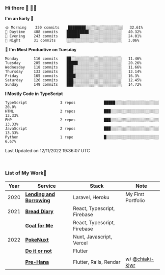 ### Hi there 👋 🧑‍💻



<!--START_SECTION:waka-->
**I'm an Early 🐤** 

```text
🌞 Morning    330 commits    ████████░░░░░░░░░░░░░░░░░   32.61% 
🌆 Daytime    408 commits    ██████████░░░░░░░░░░░░░░░   40.32% 
🌃 Evening    243 commits    ██████░░░░░░░░░░░░░░░░░░░   24.01% 
🌙 Night      31 commits     ░░░░░░░░░░░░░░░░░░░░░░░░░   3.06%

```
📅 **I'm Most Productive on Tuesday** 

```text
Monday       116 commits    ██░░░░░░░░░░░░░░░░░░░░░░░   11.46% 
Tuesday      205 commits    █████░░░░░░░░░░░░░░░░░░░░   20.26% 
Wednesday    118 commits    ███░░░░░░░░░░░░░░░░░░░░░░   11.66% 
Thursday     133 commits    ███░░░░░░░░░░░░░░░░░░░░░░   13.14% 
Friday       165 commits    ████░░░░░░░░░░░░░░░░░░░░░   16.3% 
Saturday     126 commits    ███░░░░░░░░░░░░░░░░░░░░░░   12.45% 
Sunday       149 commits    ███░░░░░░░░░░░░░░░░░░░░░░   14.72%

```


**I Mostly Code in TypeScript** 

```text
TypeScript               3 repos             █████░░░░░░░░░░░░░░░░░░░░   20.0% 
HTML                     2 repos             ███░░░░░░░░░░░░░░░░░░░░░░   13.33% 
PHP                      2 repos             ███░░░░░░░░░░░░░░░░░░░░░░   13.33% 
JavaScript               2 repos             ███░░░░░░░░░░░░░░░░░░░░░░   13.33% 
Python                   1 repo              █░░░░░░░░░░░░░░░░░░░░░░░░   6.67%

```



 Last Updated on 12/11/2022 19:36:07 UTC
<!--END_SECTION:waka-->


<br />

### List of My Work🚀

| Year | Service | Stack | Note |
|--|--|--|--|
| 2020 | [**Lending and Borrowing**](https://lending-and-borrowing.herokuapp.com/) | Laravel, Heroku | My First Portfolio |
| 2021 | [**Bread Diary**](https://bread-diary-web.web.app/) | React, Typescript, Firebase | |
|  | [**Goal for Me**](https://goal-for-me.web.app/) | React, Typescript, Firebase | |
| 2022 | [**PokeNuxt**](https://pokenuxt.vercel.app/) | Nuxt, Javascript, Vercel | |
|  | [**Do it or not**](https://apps.apple.com/jp/app/do-it-or-not/id1613818865) | Flutter | |
|  | [**Pre-Hana**](https://apps.apple.com/us/app/%E3%83%97%E3%83%AA%E8%8A%B1-%E7%B5%90%E5%A9%9A%E5%BC%8F%E6%BA%96%E5%82%99%E3%81%AB%E7%89%B9%E5%8C%96%E3%81%97%E3%81%9Ftodo%E7%AE%A1%E7%90%86%E3%82%A2%E3%83%97%E3%83%AA/id1639773221) | Flutter, Rails, Rendar | w/ [@chiaki-kjwr](https://github.com/chiaki-kjwr) |